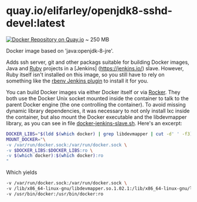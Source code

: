 # quay.io/elifarley/openjdk8-sshd-devel:latest
[![Docker Repository on Quay.io](https://quay.io/repository/elifarley/openjdk8-sshd-devel/status "Docker Repository on Quay.io")](https://quay.io/repository/elifarley/openjdk8-sshd-devel) ~ 250 MB



Docker image based on 'java:openjdk-8-jre'.

Adds ssh server, git and other packags suitable for building Docker images, Java and [Ruby](https://www.ruby-lang.org/en/) projects in a [Jenkins] (https://jenkins.io/) slave.
However, Ruby itself isn't installed on this image, so you still have to rely on something like the [rbenv Jenkins plugin](https://wiki.jenkins-ci.org/display/JENKINS/Rbenv+Plugin) to install it for you.

You can build Docker images via either Docker itself or via [Rocker](http://tech.grammarly.com/blog/posts/Making-Docker-Rock-at-Grammarly.html). They both use the Docker Unix socket mounted inside the container to talk to the parent Docker engine (the one controlling the container).
To avoid missing dynamic library dependencies, it was necessary to not only install lxc inside the container, but also mount the Docker executable and the libdevmapper library, as you can see in file [docker-jenkins-slave.sh](docker-jenkins-slave.sh).
Here's an excerpt:

```bash
DOCKER_LIBS="$(ldd $(which docker) | grep libdevmapper | cut -d' ' -f3)"
MOUNT_DOCKER="\
-v /var/run/docker.sock:/var/run/docker.sock \
-v $DOCKER_LIBS:$DOCKER_LIBS:ro \
-v $(which docker):$(which docker):ro
"
```

Which yields
```bash
-v /var/run/docker.sock:/var/run/docker.sock \
-v /lib/x86_64-linux-gnu/libdevmapper.so.1.02.1:/lib/x86_64-linux-gnu/libdevmapper.so.1.02.1:ro \
-v /usr/bin/docker:/usr/bin/docker:ro
```
